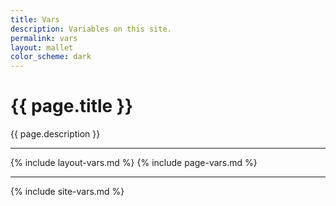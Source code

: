 ```yaml
---
title: Vars
description: Variables on this site.
permalink: vars
layout: mallet
color_scheme: dark
---
```


# {{ page.title }}

{{ page.description }}

---

{% include layout-vars.md %}
{% include page-vars.md %}

---

{% include site-vars.md %}